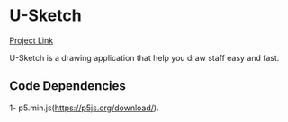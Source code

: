 # U-Sketch

[Project Link](https://ahmedmshaban.github.io/u-sketch/)

U-Sketch is a drawing application that help you draw staff easy and fast.

## Code Dependencies

1- p5.min.js(https://p5js.org/download/).
